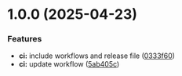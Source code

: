 # 1.0.0 (2025-04-23)


### Features

* **ci:** include workflows and release file ([0333f60](https://github.com/ccrawford4/search-app/commit/0333f601a9120f72c908feeb3439d48909742c4d))
* **ci:** update workflow ([5ab405c](https://github.com/ccrawford4/search-app/commit/5ab405ce1596e68a91eb336e80af79046cebf796))
